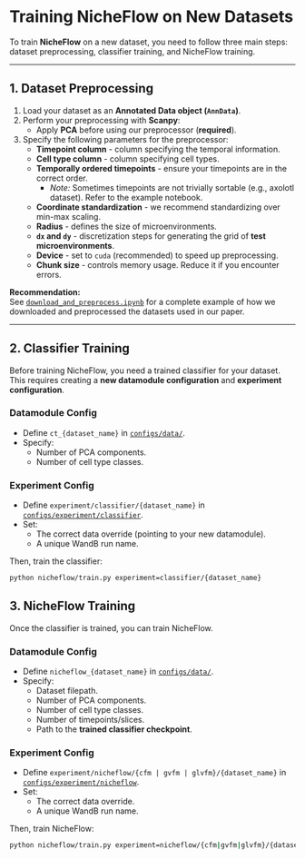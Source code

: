 # Training NicheFlow on New Datasets

To train **NicheFlow** on a new dataset, you need to follow three main steps: dataset preprocessing, classifier training, and NicheFlow training.

---

## 1. Dataset Preprocessing

1. Load your dataset as an **Annotated Data object (`AnnData`)**.
2. Perform your preprocessing with **Scanpy**:
   - Apply **PCA** before using our preprocessor (**required**).
3. Specify the following parameters for the preprocessor:
   - **Timepoint column** - column specifying the temporal information.
   - **Cell type column** - column specifying cell types.
   - **Temporally ordered timepoints** - ensure your timepoints are in the correct order.  
     - *Note:* Sometimes timepoints are not trivially sortable (e.g., axolotl dataset). Refer to the example notebook.
   - **Coordinate standardization** - we recommend standardizing over min-max scaling.
   - **Radius** - defines the size of microenvironments.
   - **`dx` and `dy`** - discretization steps for generating the grid of **test microenvironments**.
   - **Device** - set to `cuda` (recommended) to speed up preprocessing.
   - **Chunk size** - controls memory usage. Reduce it if you encounter errors.

**Recommendation:**  
See [`download_and_preprocess.ipynb`](../notebooks/download_and_preprocess.ipynb) for a complete example of how we downloaded and preprocessed the datasets used in our paper.

---

## 2. Classifier Training

Before training NicheFlow, you need a trained classifier for your dataset. This requires creating a **new datamodule configuration** and **experiment configuration**.

### Datamodule Config
- Define `ct_{dataset_name}` in [`configs/data/`](../configs/data/).
- Specify:
  - Number of PCA components.
  - Number of cell type classes.

### Experiment Config
- Define `experiment/classifier/{dataset_name}` in [`configs/experiment/classifier`](../configs/experiment/classifier/).
- Set:
  - The correct data override (pointing to your new datamodule).
  - A unique WandB run name.

Then, train the classifier:
```bash
python nicheflow/train.py experiment=classifier/{dataset_name}
```

## 3. NicheFlow Training

Once the classifier is trained, you can train NicheFlow.

### Datamodule Config

- Define `nicheflow_{dataset_name}` in [`configs/data/`](../configs/data/).
- Specify:
  - Dataset filepath.
  - Number of PCA components.
  - Number of cell type classes.
  - Number of timepoints/slices.
  - Path to the **trained classifier checkpoint**.

### Experiment Config

- Define `experiment/nicheflow/{cfm | gvfm | glvfm}/{dataset_name}` in [`configs/experiment/nicheflow`](../configs/experiment/nicheflow/).
- Set:
  - The correct data override.
  - A unique WandB run name.

Then, train NicheFlow:
```bash
python nicheflow/train.py experiment=nicheflow/{cfm|gvfm|glvfm}/{dataset_name}
```
